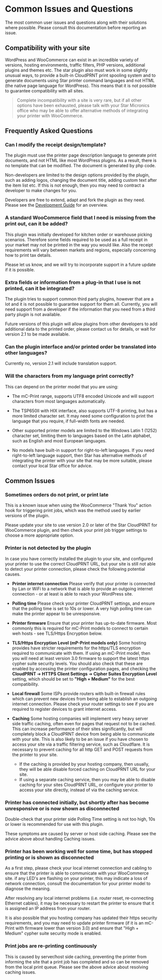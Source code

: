 # Common Issues and Questions

The most common user issues and questions along with their solutions where possible. Please consult this documentation before reporting an issue.

## Compatibility with your site

WordPress and WooCommerce can exist in an incredible variety of versions, hosting environments, traffic filters, PHP versions, additional plugins and themes etc. The star plugin also must work in some slightly unusual ways, to provide a built-in CloudPRNT print spooling system and to generate documents using Star printer command languages and not HTML (the native page language for WordPress). This means that it is not possible to guarantee compatibility with all sites.

> Complete incompatibility with a site is very rare, but if all other options have been exhausted, please talk with your Star Micronics office who may be able to offer alternative methods of integrating your printer with WooCommerce.

## Frequently Asked Questions

### Can I modify the receipt design/template?

The plugin must use the printer page description language to generate print documents, and not HTML like most WordPress plugins. As a result, there is no template that can be modified. The document is generated by php code.

Non-developers are limited to the design options provided by the plugin, such as adding logos, changing the document title, adding custom text after the item list etc. If this is not enough, then you may need to contract a developer to make changes for you.

Developers are free to extend, adapt and fork the plugin as they need. Please see the [Development Guide](development.md) for an overview.

### A standard WooCommerce field that I need is missing from the print out, can it be added?

This plugin was initially developed for kitchen order or warehouse picking scenarios. Therefore some fields required to be used as a full receipt in your market may not be printed in the way you would like. Also the receipt requirements will vary between markets and regions, especially concerning how to print tax details.

Please let us know, and we will try to incorporate support in a future update if it is possible.

### Extra fields or information from a plug-in that I use is not printed, can it be integrated?

The plugin tries to support common third party plugins, however that are a lot and it is not possible to guarantee support for them all. Currently, you will need support from a developer if the information that you need from a third party plugin is not available.

Future versions of this plugin will allow plugins from other developers to add additional data to the printed order, please contact us for details, or wait for version 2.1 to be made available.

### Can the plugin interface and/or printed order be translated into other languages?

Currently no, version 2.1 will include translation support.

### Will the characters from my language print correctly?

This can depend on the printer model that you are using:

- The mC-Print range, supports UTF8 encoded Unicode and will support characters from most languages automatically.

- The TSP650II with HIX interface, also supports UTF-8 printing, but has a more limited character set. It may need some configuration to print the language that you require, if full-width fonts are needed.

- Other supported printer models are limited to the Windows Latin 1 (1252) character set, limiting them to languages based on the Latin alphabet, such as English and most European languages.

- No models have built-in support for right-to-left languages. If you need right-to-left language support, then Star has alternative methods of integrating the printer with your site that may be more suitable, please contact your local Star office for advice.

## Common Issues

### Sometimes orders do not print, or print late

This is a known issue when using the WooCommerce "Thank You" action hook for triggering print jobs, which was the method used by earlier versions of the plugin.

Please update your site to use version 2.0 or later of the Star CloudPRNT for WooCommerce plugin, and then check your print job trigger settings to choose a more appropriate option.

### Printer is not detected by the plugin

In case you have correctly installed the plugin to your site, and configured your printer to use the correct CloudPRNT URL, but your site is still not able to detect your printer connection, please check the following potential causes.

- **Printer internet connection**
Please verify that your printer is connected by Lan or WiFi to a network that is able to provide an outgoing internet connection - or at least is able to reach your WordPress site.

- **Polling time**
Please check your printer CloudPRNT settings, and ensure that the polling time is set to 10s or lower. A very high polling time can make the printer appear to be unresponsive.

- **Printer firmware**
Ensure that your printer has up-to-date firmware. Most commonly this is required for mC-Print models to connect to certain weh hosts - see TLS/Https Encryption below.

- **TLS/Https Encryption Level (mP-Print models only)**
Some hosting provides have stricter requirements for the https/TLS encryption required to communicate with them.
If using an mC-Print model, then you will need at least version 3.0 firmware to support the latest https cypher suite security levels. You should also check that these are enabled by accessing the printer configuration pages, and checking the **CloudPRNT** ➔ **HTTPS Client Settings** ➔ **Cipher Suites Encryption Level** setting, which should be set to **"High + Medium"** for the best compatibility.

- **Local firewall**
Some ISPs provide routers with built-in firewall rules which can prevent new devices from being able to establish an outgoing internet connection. Please check your router settings to see if you are required to register devices to grant internet access.

- **Caching**
Some hosting companies will implement very heavy server side traffic caching, often even for pages that request not to be cached. This can increase performance of their sites significantly, but will completely block a CloudPRNT device from being able to communicate with your site.
This is also likely to be an issue if you have chosen to access your site via a traffic filtering service, such as Cloudflare.
It is necessary to prevent caching for all http GET and POST requests from the printer to your site.
  - If the caching is provided by your hosting company, then usually, they will be able disable forced caching on CloudPRNT URL for your site.
  - If using a separate caching service, then you may be able to disable caching for your sites CloudPRNT URL, or configure your printer to access your site directly, instead of via the caching service.

### Printer has connected initially, but shortly after has become unresponsive or is now shown as disconnected

Double-check that your printer side Polling Time setting is not too high, 10s or lower is recommended for use with this plugin.

These symptoms are caused by server or host side caching. Please see the advice above about handling Caching issues.

### Printer has been working well for some time, but has stopped printing or is shown as disconnected

As a first step, please check your local internet connection and cabling to ensure that the printer is able to communicate with your WooCommerce site. if any LED's are flashing on your printer, this may indicate a loss of network connection, consult the documentation for your printer model to diagnose the meaning.

After resolving any local internet problems (i.e. router reset, re-connecting Ethernet cables), it may be necessary to restart the printer to ensure that it is assigned an IP address from your router.

It is also possible that you hosting company has updated their https security requirements, and you may need to update printer firmware (if it is an mC-Print with firmware lower than version 3.0) and ensure that "High + Medium" cypher suite security mode is enabled.

### Print jobs are re-printing continuously

This is caused by server/host side caching, preventing the printer from informing the site that a print job has completed and so can be removed from the local print queue. Please see the above advice about resolving caching issues.

